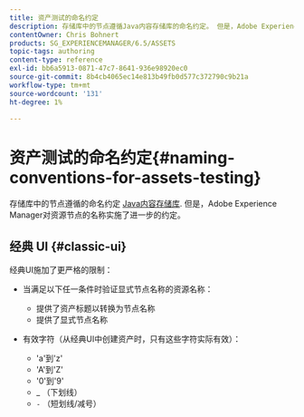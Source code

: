 ```yaml
---
title: 资产测试的命名约定
description: 存储库中的节点遵循Java内容存储库的命名约定。 但是，Adobe Experience Manager对资源节点的名称实施了进一步的约定。
contentOwner: Chris Bohnert
products: SG_EXPERIENCEMANAGER/6.5/ASSETS
topic-tags: authoring
content-type: reference
exl-id: bb6a5913-0871-47c7-8641-936e98920ec0
source-git-commit: 8b4cb4065ec14e813b49fb0d577c372790c9b21a
workflow-type: tm+mt
source-wordcount: '131'
ht-degree: 1%

---
```


# 资产测试的命名约定{#naming-conventions-for-assets-testing}

存储库中的节点遵循的命名约定 [Java内容存储库](/help/sites-developing/the-basics.md#java-content-repository). 但是，Adobe Experience Manager对资源节点的名称实施了进一步的约定。

## 经典 UI {#classic-ui}

经典UI施加了更严格的限制：

* 当满足以下任一条件时验证显式节点名称的资源名称：

   * 提供了资产标题以转换为节点名称
   * 提供了显式节点名称

* 有效字符（从经典UI中创建资产时，只有这些字符实际有效）：

   * &#39;a&#39;到&#39;z&#39;
   * &#39;A&#39;到&#39;Z&#39;
   * &#39;0&#39;到&#39;9&#39;
   * _ （下划线）
   * `-` （短划线/减号）
